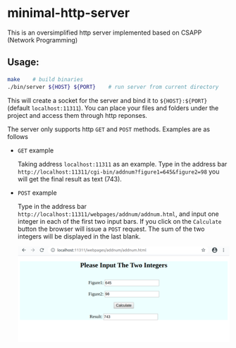 # minimal-http-server

This is an oversimplified http server implemented based on CSAPP (Network Programming)

## Usage:
```sh
make    # build binaries
./bin/server ${HOST} ${PORT}    # run server from current directory
```
This will create a socket for the server and bind it to `${HOST}:${PORT}` (default `localhost:11311`). You can place your files and folders under the project and access them through http reponses.

The server only supports http `GET` and `POST` methods. Examples are as follows

* `GET` example

  Taking address `localhost:11311` as an example. Type in the address bar `http://localhost:11311/cgi-bin/addnum?figure1=645&figure2=98` you will get the final result as text (743).

* `POST` example

  Type in the address bar `http://localhost:11311/webpages/addnum/addnum.html`, and input one integer in each of the first two input bars. If you click on the `Calculate` button the browser will issue a `POST` request. The sum of the two integers will be displayed in the last blank.

  ![POST example](doc/addint.png)
